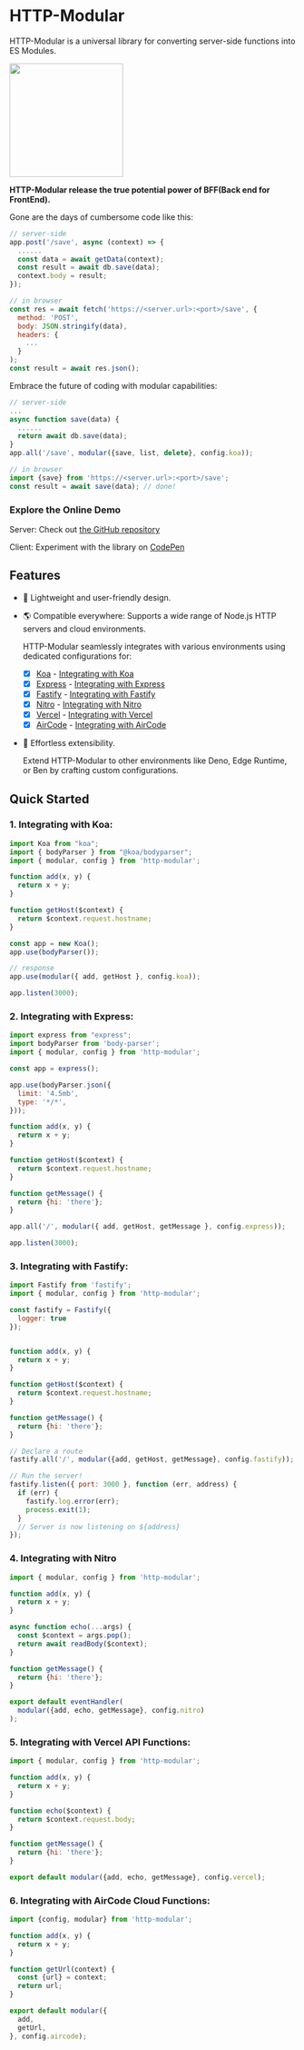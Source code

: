 # HTTP-Modular

HTTP-Modular is a universal library for converting server-side functions into ES Modules.

<img src="https://aircode-yvo.b-cdn.net/resource/modules-9sfv4swzvco.svg" width="200">

**HTTP-Modular release the true potential power of BFF(Back end for FrontEnd).**

Gone are the days of cumbersome code like this:

```js
// server-side
app.post('/save', async (context) => {
  ......
  const data = await getData(context);
  const result = await db.save(data);
  context.body = result;
});
```

```js
// in browser
const res = await fetch('https://<server.url>:<port>/save', {
  method: 'POST',
  body: JSON.stringify(data),
  headers: {
    ...
  }
);
const result = await res.json();
```

Embrace the future of coding with modular capabilities:

```js
// server-side
...
async function save(data) {
  ......
  return await db.save(data);
}
app.all('/save', modular({save, list, delete}, config.koa));
```

```js
// in browser
import {save} from 'https://<server.url>:<port>/save';
const result = await save(data); // done!
```

### Explore the Online Demo

Server: Check out [the GitHub repository](https://github.com/AirCodeLabs/aircode/tree/main/examples/modular-demo
)

Client: Experiment with the library on [CodePen](https://codepen.io/akira-cn/pen/mdQYvmz)

## Features

- 🧸 Lightweight and user-friendly design.
- 🌎 Compatible everywhere: Supports a wide range of Node.js HTTP servers and cloud environments.

  HTTP-Modular seamlessly integrates with various environments using dedicated configurations for:
  
  - [x] [Koa](https://koajs.com/) - [Integrating with Koa](#1-integrating-with-koa)
  - [x] [Express](https://expressjs.com/) - [Integrating with Express](#2-integrating-with-express)
  - [x] [Fastify](https://fastify.dev/) - [Integrating with Fastify](#3-integrating-with-fastify)
  - [x] [Nitro](https://nitro.unjs.io/) - [Integrating with Nitro](#4-integrating-with-nitro)
  - [x] [Vercel](https://vercel.com/) - [Integrating with Vercel](#5-integrating-with-vercel-api-functions)
  - [x] [AirCode](https://aircode.io/) - [Integrating with AirCode](#6-integrating-with-aircode-cloud-functions)

- 🧩 Effortless extensibility.

  Extend HTTP-Modular to other environments like Deno, Edge Runtime, or Ben by crafting custom configurations.

## Quick Started

### 1. Integrating with Koa:

```js
import Koa from "koa";
import { bodyParser } from "@koa/bodyparser";
import { modular, config } from 'http-modular';

function add(x, y) {
  return x + y;
}

function getHost($context) {
  return $context.request.hostname;
}

const app = new Koa();
app.use(bodyParser());

// response
app.use(modular({ add, getHost }, config.koa));

app.listen(3000);
```

### 2. Integrating with Express:

```js
import express from "express";
import bodyParser from 'body-parser';
import { modular, config } from 'http-modular';

const app = express();

app.use(bodyParser.json({
  limit: '4.5mb',
  type: '*/*',
}));

function add(x, y) {
  return x + y;
}

function getHost($context) {
  return $context.request.hostname;
}

function getMessage() {
  return {hi: 'there'};
}

app.all('/', modular({ add, getHost, getMessage }, config.express));

app.listen(3000);
```

### 3. Integrating with Fastify:

```js
import Fastify from 'fastify';
import { modular, config } from 'http-modular';

const fastify = Fastify({
  logger: true
});


function add(x, y) {
  return x + y;
}

function getHost($context) {
  return $context.request.hostname;
}

function getMessage() {
  return {hi: 'there'};
}

// Declare a route
fastify.all('/', modular({add, getHost, getMessage}, config.fastify));

// Run the server!
fastify.listen({ port: 3000 }, function (err, address) {
  if (err) {
    fastify.log.error(err);
    process.exit(1);
  }
  // Server is now listening on ${address}
});
```

### 4. Integrating with Nitro

```js
import { modular, config } from 'http-modular';

function add(x, y) {
  return x + y;
}

async function echo(...args) {
  const $context = args.pop();
  return await readBody($context);
}

function getMessage() {
  return {hi: 'there'};
}

export default eventHandler(
  modular({add, echo, getMessage}, config.nitro)
);
```

### 5. Integrating with Vercel API Functions:

```js
import { modular, config } from 'http-modular';

function add(x, y) {
  return x + y;
}

function echo($context) {
  return $context.request.body;
}

function getMessage() {
  return {hi: 'there'};
}

export default modular({add, echo, getMessage}, config.vercel);
```

### 6. Integrating with AirCode Cloud Functions:

```js
import {config, modular} from 'http-modular';

function add(x, y) {
  return x + y;
}

function getUrl(context) {
  const {url} = context;
  return url;
}

export default modular({
  add,
  getUrl,
}, config.aircode);
```
